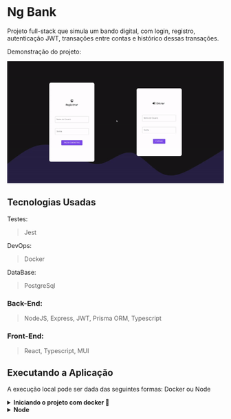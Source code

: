 # Ng Bank

Projeto full-stack que simula um bando digital, com login, registro, autenticação JWT, transações entre contas e histórico dessas transações.

Demonstração do projeto:

![](https://github.com/Pedro0505/ng-bank/blob/main/public/presentation.gif?raw=true)

## Tecnologias Usadas

Testes:
> Jest

DevOps:
> Docker

DataBase:
> PostgreSql

### Back-End:

> NodeJS, Express, JWT, Prisma ORM, Typescript

### Front-End:

> React, Typescript, MUI

## Executando a Aplicação

A execução local pode ser dada das seguintes formas: Docker ou Node 

<details>
  <summary><b>Iniciando o projeto com docker 🐳</b></summary><br>

  ***⚠️ Para garantir um bom funcionamento é necessário que tenha instalado o docker e o docker-compose nas versões 20.10.16 e 1.29 ou superior respectivamente⚠️***

  1. Clone o projeto

  ```bash
    git clone git@github.com:Pedro0505/ng-bank.git
  ```

  2. Entre no diretório do projeto

  ```bash
    cd ng-bank
  ```

  3. Suba os containers

  ```bash
    docker-compose -f docker-compose.dev.yml up --build -d
  ```

  5. Quando o processo dos containers estiver acabado acesse a aplicação usando o seguinte endereço

  ```bash
    http://localhost:3000
  ```

  6. Para derrubar os containers

  ```bash
    docker-compose -f docker-compose.dev.yml down --rmi all --volumes --remove-orphans
  ```
</details>

<details>
  <summary><b>Node</b></summary><br>

  ***⚠️ Para rodar localmente é necessário ter o PostgreSql instalado localmente ⚠️***
  
  Clone o projeto

  ```bash
    git clone git@github.com:Pedro0505/ng-bank.git
  ```

  Entre no diretório do projeto na parte da api

  ```bash
    cd ng-bank/api
  ```

  Instale as dependências

  ```bash
    npm install
  ```

  Inicie o servidor

  ```bash
    npm run dev
  ```
  
  Entre no diretório do projeto na parte do front-end

  ```bash
    cd ..
    cd ng-bank/web
  ```

  Instale as dependências

  ```bash
    npm install
  ```

  Inicie o servidor

  ```bash
    npm start
  ```

  Acesse a aplicação usando o seguinte endereço

  ```bash
    localhost:3000
  ```
</details>
